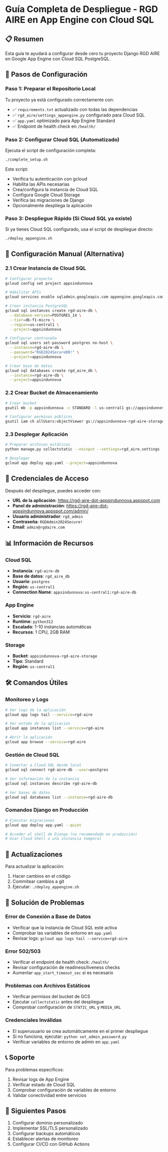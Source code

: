# Guía Completa de Despliegue - RGD AIRE en App Engine con Cloud SQL

## 📋 Resumen

Esta guía te ayudará a configurar desde cero tu proyecto Django RGD AIRE en Google App Engine con Cloud SQL PostgreSQL.

## 🚀 Pasos de Configuración

### Paso 1: Preparar el Repositorio Local

Tu proyecto ya está configurado correctamente con:
- ✅ `requirements.txt` actualizado con todas las dependencias
- ✅ `rgd_aire/settings_appengine.py` configurado para Cloud SQL
- ✅ `app.yaml` optimizado para App Engine Standard
- ✅ Endpoint de health check en `/health/`

### Paso 2: Configurar Cloud SQL (Automatizado)

Ejecuta el script de configuración completa:

```bash
./complete_setup.sh
```

Este script:
- Verifica tu autenticación con gcloud
- Habilita las APIs necesarias
- Crea/configura la instancia de Cloud SQL
- Configura Google Cloud Storage
- Verifica las migraciones de Django
- Opcionalmente despliega la aplicación

### Paso 3: Despliegue Rápido (Si Cloud SQL ya existe)

Si ya tienes Cloud SQL configurado, usa el script de despliegue directo:

```bash
./deploy_appengine.sh
```

## 🔧 Configuración Manual (Alternativa)

### 2.1 Crear Instancia de Cloud SQL

```bash
# Configurar proyecto
gcloud config set project appsindunnova

# Habilitar APIs
gcloud services enable sqladmin.googleapis.com appengine.googleapis.com storage.googleapis.com

# Crear instancia PostgreSQL
gcloud sql instances create rgd-aire-db \
  --database-version=POSTGRES_14 \
  --tier=db-f1-micro \
  --region=us-central1 \
  --project=appsindunnova

# Configurar contraseña
gcloud sql users set-password postgres no-host \
  --instance=rgd-aire-db \
  --password="RGD2024SecureDB!" \
  --project=appsindunnova

# Crear base de datos
gcloud sql databases create rgd_aire_db \
  --instance=rgd-aire-db \
  --project=appsindunnova
```

### 2.2 Crear Bucket de Almacenamiento

```bash
# Crear bucket
gsutil mb -p appsindunnova -c STANDARD -l us-central1 gs://appsindunnova-rgd-aire-storage

# Configurar permisos públicos
gsutil iam ch allUsers:objectViewer gs://appsindunnova-rgd-aire-storage
```

### 2.3 Desplegar Aplicación

```bash
# Preparar archivos estáticos
python manage.py collectstatic --noinput --settings=rgd_aire.settings

# Desplegar
gcloud app deploy app.yaml --project=appsindunnova
```

## 🔐 Credenciales de Acceso

Después del despliegue, puedes acceder con:

- **URL de la aplicación**: https://rgd-aire-dot-appsindunnova.appspot.com
- **Panel de administración**: https://rgd-aire-dot-appsindunnova.appspot.com/admin/
- **Usuario administrador**: `rgd_admin`
- **Contraseña**: `RGDAdmin2024Secure!`
- **Email**: `admin@rgdaire.com`

## 📊 Información de Recursos

### Cloud SQL
- **Instancia**: `rgd-aire-db`
- **Base de datos**: `rgd_aire_db`
- **Usuario**: `postgres`
- **Región**: `us-central1`
- **Connection Name**: `appsindunnova:us-central1:rgd-aire-db`

### App Engine
- **Servicio**: `rgd-aire`
- **Runtime**: `python312`
- **Escalado**: 1-10 instancias automáticas
- **Recursos**: 1 CPU, 2GB RAM

### Storage
- **Bucket**: `appsindunnova-rgd-aire-storage`
- **Tipo**: Standard
- **Región**: `us-central1`

## 🛠️ Comandos Útiles

### Monitoreo y Logs
```bash
# Ver logs de la aplicación
gcloud app logs tail --service=rgd-aire

# Ver estado de la aplicación
gcloud app instances list --service=rgd-aire

# Abrir la aplicación
gcloud app browse --service=rgd-aire
```

### Gestión de Cloud SQL
```bash
# Conectar a Cloud SQL desde local
gcloud sql connect rgd-aire-db --user=postgres

# Ver información de la instancia
gcloud sql instances describe rgd-aire-db

# Ver bases de datos
gcloud sql databases list --instance=rgd-aire-db
```

### Comandos Django en Producción
```bash
# Ejecutar migraciones
gcloud app deploy app.yaml --quiet

# Acceder al shell de Django (no recomendado en producción)
# Usar Cloud Shell o una instancia temporal
```

## 🔄 Actualizaciones

Para actualizar la aplicación:

1. Hacer cambios en el código
2. Commitear cambios a git
3. Ejecutar: `./deploy_appengine.sh`

## 🚨 Solución de Problemas

### Error de Conexión a Base de Datos
- Verificar que la instancia de Cloud SQL esté activa
- Comprobar las variables de entorno en `app.yaml`
- Revisar logs: `gcloud app logs tail --service=rgd-aire`

### Error 502/503
- Verificar el endpoint de health check: `/health/`
- Revisar configuración de readiness/liveness checks
- Aumentar `app_start_timeout_sec` si es necesario

### Problemas con Archivos Estáticos
- Verificar permisos del bucket de GCS
- Ejecutar `collectstatic` antes del despliegue
- Comprobar configuración de `STATIC_URL` y `MEDIA_URL`

### Credenciales Inválidas
- El superusuario se crea automáticamente en el primer despliegue
- Si no funciona, ejecutar: `python set_admin_password.py`
- Verificar variables de entorno de admin en `app.yaml`

## 📞 Soporte

Para problemas específicos:
1. Revisar logs de App Engine
2. Verificar estado de Cloud SQL
3. Comprobar configuración de variables de entorno
4. Validar conectividad entre servicios

## 🎯 Siguientes Pasos

1. Configurar dominio personalizado
2. Implementar SSL/TLS personalizado
3. Configurar backups automáticos
4. Establecer alertas de monitoreo
5. Configurar CI/CD con GitHub Actions